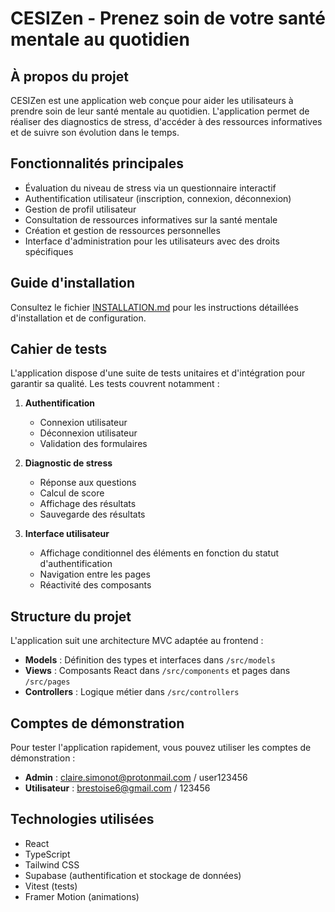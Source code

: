 
# CESIZen - Prenez soin de votre santé mentale au quotidien

## À propos du projet

CESIZen est une application web conçue pour aider les utilisateurs à prendre soin de leur santé mentale au quotidien. L'application permet de réaliser des diagnostics de stress, d'accéder à des ressources informatives et de suivre son évolution dans le temps.

## Fonctionnalités principales

- Évaluation du niveau de stress via un questionnaire interactif
- Authentification utilisateur (inscription, connexion, déconnexion)
- Gestion de profil utilisateur
- Consultation de ressources informatives sur la santé mentale
- Création et gestion de ressources personnelles
- Interface d'administration pour les utilisateurs avec des droits spécifiques

## Guide d'installation

Consultez le fichier [INSTALLATION.md](./INSTALLATION.md) pour les instructions détaillées d'installation et de configuration.

## Cahier de tests

L'application dispose d'une suite de tests unitaires et d'intégration pour garantir sa qualité. Les tests couvrent notamment :

1. **Authentification**
   - Connexion utilisateur
   - Déconnexion utilisateur
   - Validation des formulaires

2. **Diagnostic de stress**
   - Réponse aux questions
   - Calcul de score
   - Affichage des résultats
   - Sauvegarde des résultats

3. **Interface utilisateur**
   - Affichage conditionnel des éléments en fonction du statut d'authentification
   - Navigation entre les pages
   - Réactivité des composants

## Structure du projet

L'application suit une architecture MVC adaptée au frontend :

- **Models** : Définition des types et interfaces dans `/src/models`
- **Views** : Composants React dans `/src/components` et pages dans `/src/pages`
- **Controllers** : Logique métier dans `/src/controllers`

## Comptes de démonstration

Pour tester l'application rapidement, vous pouvez utiliser les comptes de démonstration :

- **Admin** : claire.simonot@protonmail.com / user123456
- **Utilisateur** : brestoise6@gmail.com / 123456

## Technologies utilisées

- React
- TypeScript
- Tailwind CSS
- Supabase (authentification et stockage de données)
- Vitest (tests)
- Framer Motion (animations)

